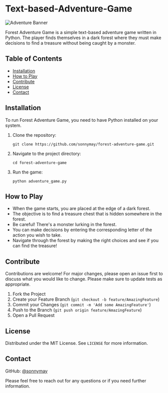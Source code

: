 # Text-based-Adventure-Game


![Adventure Banner](./banner.png) <!-- You can add a banner image if you want -->

Forest Adventure Game is a simple text-based adventure game written in Python. The player finds themselves in a dark forest where they must make decisions to find a treasure without being caught by a monster.

## Table of Contents
- [Installation](#installation)
- [How to Play](#how-to-play)
- [Contribute](#contribute)
- [License](#license)
- [Contact](#contact)

## Installation

To run Forest Adventure Game, you need to have Python installed on your system.

1. Clone the repository:
   ```
   git clone https://github.com/sonnymay/forest-adventure-game.git
   ```
   
2. Navigate to the project directory:
   ```
   cd forest-adventure-game
   ```
   
3. Run the game:
   ```
   python adventure_game.py
   ```

## How to Play

- When the game starts, you are placed at the edge of a dark forest.
- The objective is to find a treasure chest that is hidden somewhere in the forest.
- Be careful! There's a monster lurking in the forest.
- You can make decisions by entering the corresponding letter of the action you wish to take.
- Navigate through the forest by making the right choices and see if you can find the treasure!

## Contribute

Contributions are welcome! For major changes, please open an issue first to discuss what you would like to change. Please make sure to update tests as appropriate.

1. Fork the Project
2. Create your Feature Branch (`git checkout -b feature/AmazingFeature`)
3. Commit your Changes (`git commit -m 'Add some AmazingFeature'`)
4. Push to the Branch (`git push origin feature/AmazingFeature`)
5. Open a Pull Request

## License

Distributed under the MIT License. See `LICENSE` for more information.

## Contact

GitHub: [@sonnymay](https://github.com/sonnymay)

Please feel free to reach out for any questions or if you need further information.

```
